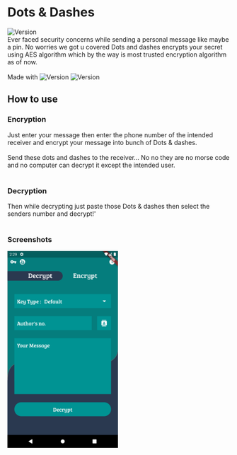 # Dots & Dashes
![Version](https://img.shields.io/badge/Version-1.0.0-blue)<br/>
Ever faced security concerns while sending a personal message like maybe a pin. No worries we got u covered Dots and dashes encrypts your secret using AES algorithm which by the way is most trusted encryption algorithm as of now.<br/><br/>
Made with 
![Version](https://img.shields.io/badge/Flutter-10.0-blue)
![Version](https://img.shields.io/badge/Pub-2.10.4-blue)
## How to use 
### Encryption
Just enter your message then enter the phone number of the intended receiver and encrypt your message into bunch of Dots & dashes.<br/><br/>
Send these dots and dashes to the receiver... No no they are no morse code and no computer can decrypt it except the intended user.<br/><br/>
### Decryption
Then while decrypting just paste those Dots & dashes then select the senders number and decrypt!'<br/><br/>
### Screenshots
<img src='./screens/pic.png' width='250'>
